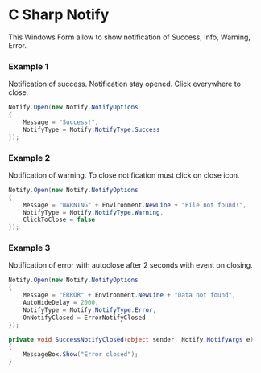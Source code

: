 # C Sharp Notify

This Windows Form allow to show notification of Success, Info, Warning, Error.

### Example 1
Notification of success.
Notification stay opened.
Click everywhere to close.

```csharp
Notify.Open(new Notify.NotifyOptions
{
	Message = "Success!",
	NotifyType = Notify.NotifyType.Success
});
```

### Example 2
Notification of warning.
To close notification must click on close icon.

```csharp
Notify.Open(new Notify.NotifyOptions
{
	Message = "WARNING" + Environment.NewLine + "File not found!",
	NotifyType = Notify.NotifyType.Warning,
	ClickToClose = false
});
```

### Example 3
Notification of error with autoclose after 2 seconds with event on closing.

```csharp
Notify.Open(new Notify.NotifyOptions
{
	Message = "ERROR" + Environment.NewLine + "Data not found",
	AutoHideDelay = 2000,
	NotifyType = Notify.NotifyType.Error,
	OnNotifyClosed = ErrorNotifyClosed
});

private void SuccessNotifyClosed(object sender, Notify.NotifyArgs e)
{
	MessageBox.Show("Error closed");
}
```
